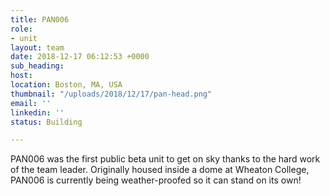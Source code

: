 ```yaml
---
title: PAN006
role:
- unit
layout: team
date: 2018-12-17 06:12:53 +0000
sub_heading: 
host:
location: Boston, MA, USA
thumbnail: "/uploads/2018/12/17/pan-head.png"
email: ''
linkedin: ''
status: Building

---
```


PAN006 was the first public beta unit to get on sky thanks to the hard work of the team leader. Originally housed inside a dome at Wheaton College, PAN006 is currently being weather-proofed so it can stand on its own!